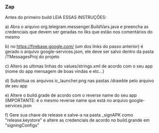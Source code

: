 ### Zap

Antes do primeiro build LEIA ESSAS INSTRUÇÕES:

a) Abra o arquivo org.telegram.messenger.BuildVars.java e preencha as credenciais que devem ser geradas no liks que estão nos comentários do mesmo

b) no https://firebase.google.com/ (um dos links do passo anterior) é gerado o arquivo google-services.json, ele deve ser salvo dentro da pasta /TMessagesProj do projeto

c) Altero as ultimas linhas do values/strings.xml de acordo com o seu app (nome do app mensagem de boas vindas e etc...)

d) Substitua os arquivos ic_launcher.png nas pastas  /drawble pelo arquivo de seu app

e) Altere o build.grade de acordo com o reverse name do seu app (IMPORTANTE: é o mesmo reverse name que está no arquivo google-services.json

f) Gere sua chave de release e salve-a na pasta _signAPK como "release.keystore" e altere as credenciais de acordo no build.grande em "signingConfigs"